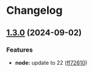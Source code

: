 # Changelog

## [1.3.0](https://github.com/stenjo/devops-metrics-action/compare/v1.2.1...v1.3.0) (2024-09-02)


### Features

* **node:** update to 22 ([ff72610](https://github.com/stenjo/devops-metrics-action/commit/ff72610e097ff016573ddd9902c67938282f4eb8))
